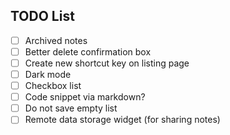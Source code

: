 
## TODO List
  - [ ] Archived notes
  - [ ] Better delete confirmation box
  - [ ] Create new shortcut key on listing page
  - [ ] Dark mode
  - [ ] Checkbox list
  - [ ] Code snippet via markdown?
  - [ ] Do not save empty list
  - [ ] Remote data storage widget (for sharing notes)
